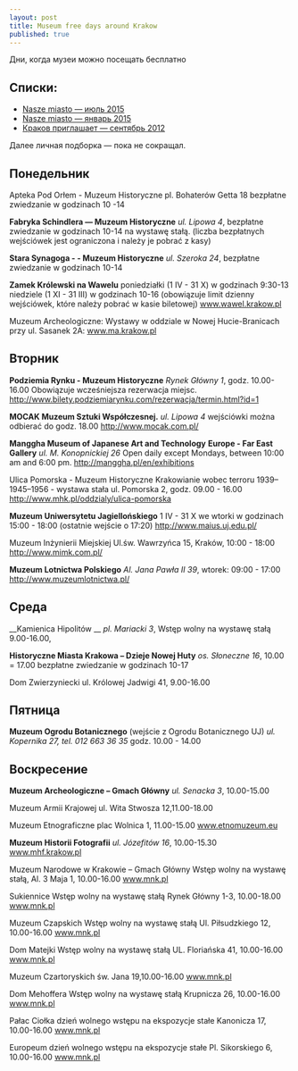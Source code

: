 ```yaml
---
layout: post
title: Museum free days around Krakow
published: true
---
```


Дни, когда музеи можно посещать бесплатно

## Списки:
* [Nasze miasto — июль 2015](http://krakow.naszemiasto.pl/artykul/darmowe-zwiedzanie-muzeow-w-krakowie-godziny-otwarcia,3434077,art,t,id,tm.html)
* [Nasze miasto — январь 2015](http://krakow.naszemiasto.pl/artykul/bezplatne-dni-muzeow-w-krakowie,3145219,art,t,id,tm.html)
* [Краков приглашает — сентябрь 2012](http://krakow.zaprasza.eu/artykuly/Article.php?article_id=84)

Далее личная подборка — пока не сокращал.


## Понедельник

Apteka Pod Orłem - Muzeum Historyczne 
pl. Bohaterów Getta 18 
bezpłatne zwiedzanie w godzinach 10 -14 

__Fabryka Schindlera — Muzeum Historyczne__
_ul. Lipowa 4_, bezpłatne zwiedzanie w godzinach 10-14 na wystawę stałą. 
(liczba bezpłatnych wejściówek jest ograniczona i należy je pobrać z kasy) 

__Stara Synagoga - - Muzeum Historyczne__ 
_ul. Szeroka 24_, bezpłatne zwiedzanie w godzinach 10-14 

__Zamek Królewski na Wawelu__
poniedziałki (1 IV - 31 X) w godzinach 9:30-13 
niedziele (1 XI - 31 III) w godzinach 10-16 
(obowiązuje limit dzienny wejściówek, które należy pobrać w kasie biletowej) 
www.wawel.krakow.pl 

Muzeum Archeologiczne: 
Wystawy w oddziale w Nowej Hucie-Branicach przy ul. Sasanek 2A: 
www.ma.krakow.pl 


## Вторник

__Podziemia Rynku - Muzeum Historyczne__
_Rynek Główny 1_, godz. 10.00-16.00 
Obowiązuje wcześniejsza rezerwacja miejsc. 
http://www.bilety.podziemiarynku.com/rezerwacja/termin.html?id=1 

__MOCAK Muzeum Sztuki Współczesnej.__
_ul. Lipowa 4_ 
wejściówki można odbierać do godz. 18.00 
http://www.mocak.com.pl/ 


__Manggha Museum of Japanese Art and Technology__
__Europe - Far East Gallery__
_ul. M. Konopnickiej 26_
Open daily except Mondays, between 10:00 am and 6:00 pm.
http://manggha.pl/en/exhibitions

Ulica Pomorska - Muzeum Historyczne 
Krakowianie wobec terroru 1939–1945–1956 - wystawa stała 
ul. Pomorska 2, godz. 09.00 - 16.00 
http://www.mhk.pl/oddzialy/ulica-pomorska 

__Muzeum Uniwersytetu Jagiellońskiego__
1 IV - 31 X we wtorki w godzinach 15:00 - 18:00 (ostatnie wejście o 17:20) 
http://www.maius.uj.edu.pl/ 

Muzeum Inżynierii Miejskiej 
Ul.św. Wawrzyńca 15, Kraków, 10:00 - 18:00 
http://www.mimk.com.pl/ 

__Muzeum Lotnictwa Polskiego__ 
_Al. Jana Pawła II 39_, wtorek: 09:00 - 17:00 
http://www.muzeumlotnictwa.pl/ 


## Среда
__Kamienica Hipolitów __
_pl. Mariacki 3_, Wstęp wolny na wystawę stałą 9.00-16.00, 

__Historyczne Miasta Krakowa – Dzieje Nowej Huty__ 
_os. Słoneczne 16_, 10.00 = 17.00 
bezpłatne zwiedzanie w godzinach 10-17 

Dom Zwierzyniecki 
ul. Królowej Jadwigi 41, 9.00-16.00 


## Пятница
__Muzeum Ogrodu Botanicznego__ (wejście z Ogrodu Botanicznego UJ)
_ul. Kopernika 27, tel. 012 663 36 35_
godz. 10.00 - 14.00


## Воскресение
__Muzeum Archeologiczne – Gmach Główny__ 
_ul. Senacka 3_, 10.00-15.00 

Muzeum Armii Krajowej 
ul. Wita Stwosza 12,11.00-18.00 

Muzeum Etnograficzne 
plac Wolnica 1, 11.00-15.00 
www.etnomuzeum.eu 

__Muzeum Historii Fotografii__ 
_ul. Józefitów 16_, 10.00-15.30 
www.mhf.krakow.pl 

Muzeum Narodowe w Krakowie – Gmach Główny 
Wstęp wolny na wystawę stałą, 
Al. 3 Maja 1, 10.00-16.00 
www.mnk.pl 

Sukiennice 
Wstęp wolny na wystawę stałą 
Rynek Główny 1-3, 10.00-18.00 
www.mnk.pl 

Muzeum Czapskich 
Wstęp wolny na wystawę stałą 
Ul. Piłsudzkiego 12, 10.00-16.00 
www.mnk.pl 

Dom Matejki 
Wstęp wolny na wystawę stałą 
UL. Floriańska 41, 10.00-16.00 
www.mnk.pl 

Muzeum Czartoryskich 
św. Jana 19,10.00-16.00 
www.mnk.pl 

Dom Mehoffera 
Wstęp wolny na wystawę stałą 
Krupnicza 26, 10.00-16.00 
www.mnk.pl 

Pałac Ciołka 
dzień wolnego wstępu na ekspozycje stałe 
Kanonicza 17, 10.00-16.00 
www.mnk.pl 

Europeum 
dzień wolnego wstępu na ekspozycje stałe 
Pl. Sikorskiego 6, 10.00-16.00 
www.mnk.pl
